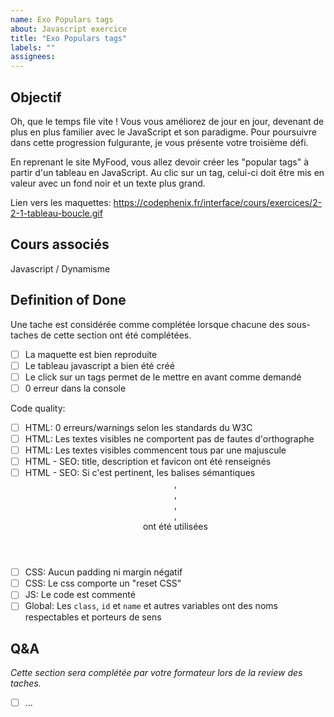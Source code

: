 ```yaml
---
name: Exo Populars tags
about: Javascript exercice
title: "Exo Populars tags"
labels: ""
assignees:
---
```


## Objectif

Oh, que le temps file vite ! Vous vous améliorez de jour en jour, devenant de plus en plus familier avec le JavaScript et son paradigme. Pour poursuivre dans cette progression fulgurante, je vous présente votre troisième défi.

En reprenant le site MyFood, vous allez devoir créer les "popular tags" à partir d'un tableau en JavaScript. Au clic sur un tag, celui-ci doit être mis en valeur avec un fond noir et un texte plus grand.



Lien vers les maquettes: https://codephenix.fr/interface/cours/exercices/2-2-1-tableau-boucle.gif

## Cours associés

Javascript / Dynamisme

## Definition of Done

Une tache est considérée comme complétée lorsque chacune des sous-taches de cette section ont été complétées.

- [ ] La maquette est bien reproduite
- [ ] Le tableau javascript a bien été créé
- [ ] Le click sur un tags permet de le mettre en avant comme demandé
- [ ] 0 erreur dans la console

<!-- CODE_QUALITY_START -->
Code quality:

- [ ] HTML: 0 erreurs/warnings selon les standards du W3C
- [ ] HTML: Les textes visibles ne comportent pas de fautes d'orthographe
- [ ] HTML: Les textes visibles commencent tous par une majuscule
- [ ] HTML - SEO: title, description et favicon ont été renseignés
- [ ] HTML - SEO: Si c'est pertinent, les balises sémantiques <header>, <footer>, <main>, <nav>, <section> ont été utilisées
- [ ] CSS: Aucun padding ni margin négatif
- [ ] CSS: Le css comporte un "reset CSS"
- [ ] JS: Le code est commenté
- [ ] Global: Les `class`, `id` et `name` et autres variables ont des noms respectables et porteurs de sens

<!-- CODE_QUALITY_END -->

## Q&A

_Cette section sera complétée par votre formateur lors de la review des taches._

- [ ] ...
